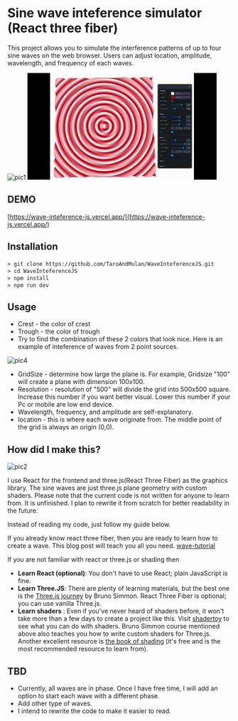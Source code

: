 # Sine wave inteference simulator (React three fiber)
This project allows you to simulate the interference patterns of up to four sine waves on the web browser. 
Users can adjust location, amplitude, wavelength, and frequency of each waves. 



![pic1](./public/3dwave.gif)
![pic3](./public/redexample.gif)



## DEMO
[https://wave-inteference-js.vercel.app/](https://wave-inteference-js.vercel.app/)

## Installation
```
> git clone https://github.com/TaroAndMulan/WaveInteferenceJS.git
> cd WaveInteferenceJS
> npm install
> npm run dev
```
## Usage
* Crest - the color of crest 
* Trough - the color of trough  
* Try to find the combination of these 2 colors that look nice. Here is an example of inteference of waves from 2 point sources.

![pic4](./public/2wave.gif)

* GridSize - determine how large the plane is. For example, Gridsize "100" will create a plane with dimension 100x100.
* Resolution - resolution of "500" will divide the grid into 500x500 square. Increase this number if you want better visual. Lower this number if your Pc or mobile are low end device.
* Wavelength, frequency, and amplitude are self-explanatory.
* location - this is where each wave originate from. The middle point of the grid is always an origin (0,0).  
## How did I make this?

![pic2](./public/blueexample.gif)

I use React for the frontend and three.js(React Three Fiber) as the graphics library. The sine waves are just three.js plane geometry with custom shaders. Please note that the current code is not written for anyone to learn from. It is unfinished. I plan to rewrite it from scratch for better readability in the future.

Instead of reading my code, just follow my guide below.

If you already know react three fiber, then you are ready to learn how to create a wave. This blog post will teach you all you need.
[wave-tutorial](https://blog.maximeheckel.com/posts/the-study-of-shaders-with-react-three-fiber/)

If you are not familiar with react or three.js or shading then
* **Learn React (optional)**: You don't have to use React; plain JavaScript is fine.
* **Learn Three.JS**: There are plenty of learning materials, but the best one is the [Three.js journey](https://threejs-journey.com/) by Bruno Simmon. React Three Fiber is optional; you can use vanilla Three.js.
* **Learn shaders**  : Even if you've never heard of shaders before, it won't take more than a few days to create a project like this. Visit [shadertoy](https://www.shadertoy.com/) to see what you can do with shaders. Bruno Simmon course mentioned above also teaches you how to write custom shaders for Three.js. Another excellent resource is [the book of shading](https://thebookofshaders.com/) (it's free and is the most recommended resource to learn from).

## TBD
* Currently, all waves are in phase. Once I have free time, I will add an option to start each wave with a different phase.
* Add other type of waves. 
* I intend to rewrite the code to make it easier to read.
